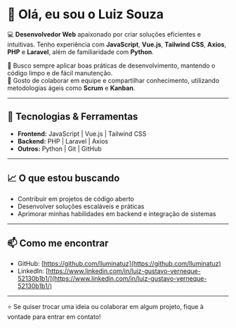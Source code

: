 # 👋 Olá, eu sou o Luiz Souza  

💻 **Desenvolvedor Web** apaixonado por criar soluções eficientes e intuitivas. Tenho experiência com **JavaScript**, **Vue.js**, **Tailwind CSS**, **Axios**, **PHP** e **Laravel**, além de familiaridade com **Python**.  

🚀 Busco sempre aplicar boas práticas de desenvolvimento, mantendo o código limpo e de fácil manutenção.  
🤝 Gosto de colaborar em equipe e compartilhar conhecimento, utilizando metodologias ágeis como **Scrum** e **Kanban**.  

---

## 🔧 Tecnologias & Ferramentas
- **Frontend:** JavaScript | Vue.js | Tailwind CSS  
- **Backend:** PHP | Laravel | Axios  
- **Outros:** Python | Git | GitHub  

---

## 📈 O que estou buscando
- Contribuir em projetos de código aberto  
- Desenvolver soluções escaláveis e práticas  
- Aprimorar minhas habilidades em backend e integração de sistemas  

---

## 📫 Como me encontrar
- GitHub: [https://github.com/lluminatuz](https://github.com/lluminatuz)  
- LinkedIn: [https://www.linkedin.com/in/luiz-gustavo-verneque-52130b1b1/](https://www.linkedin.com/in/luiz-gustavo-verneque-52130b1b1/)  

---

⭐ Se quiser trocar uma ideia ou colaborar em algum projeto, fique à vontade para entrar em contato!
